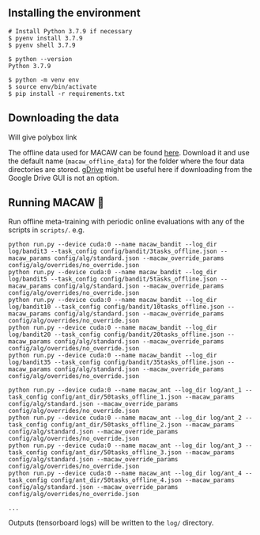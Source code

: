 ## Installing the environment

    # Install Python 3.7.9 if necessary
    $ pyenv install 3.7.9
    $ pyenv shell 3.7.9
    
    $ python --version
    Python 3.7.9
    
    $ python -m venv env
    $ source env/bin/activate
    $ pip install -r requirements.txt

## Downloading the data

Will give polybox link

The offline data used for MACAW can be found [here](https://drive.google.com/drive/folders/1kJEAYNWBYRD4ZIE3Ww0epXGM2VGelrQC?usp=sharing). Download it and use the default name (`macaw_offline_data`) for the folder where the four data directories are stored. [gDrive](https://github.com/prasmussen/gdrive) might be useful here if downloading from the Google Drive GUI is not an option.

## Running MACAW 🦜

Run offline meta-training with periodic online evaluations with any of the scripts in `scripts/`. e.g.
    
    python run.py --device cuda:0 --name macaw_bandit --log_dir log/bandit3 --task_config config/bandit/3tasks_offline.json --macaw_params config/alg/standard.json --macaw_override_params config/alg/overrides/no_override.json 
    python run.py --device cuda:0 --name macaw_bandit --log_dir log/bandit5 --task_config config/bandit/5tasks_offline.json --macaw_params config/alg/standard.json --macaw_override_params config/alg/overrides/no_override.json 
    python run.py --device cuda:0 --name macaw_bandit --log_dir log/bandit10 --task_config config/bandit/10tasks_offline.json --macaw_params config/alg/standard.json --macaw_override_params config/alg/overrides/no_override.json 
    python run.py --device cuda:0 --name macaw_bandit --log_dir log/bandit20 --task_config config/bandit/20tasks_offline.json --macaw_params config/alg/standard.json --macaw_override_params config/alg/overrides/no_override.json 
    python run.py --device cuda:0 --name macaw_bandit --log_dir log/bandit35 --task_config config/bandit/35tasks_offline.json --macaw_params config/alg/standard.json --macaw_override_params config/alg/overrides/no_override.json 
    
    python run.py --device cuda:0 --name macaw_ant --log_dir log/ant_1 --task_config config/ant_dir/50tasks_offline_1.json --macaw_params config/alg/standard.json --macaw_override_params config/alg/overrides/no_override.json
    python run.py --device cuda:0 --name macaw_ant --log_dir log/ant_2 --task_config config/ant_dir/50tasks_offline_2.json --macaw_params config/alg/standard.json --macaw_override_params config/alg/overrides/no_override.json
    python run.py --device cuda:0 --name macaw_ant --log_dir log/ant_3 --task_config config/ant_dir/50tasks_offline_3.json --macaw_params config/alg/standard.json --macaw_override_params config/alg/overrides/no_override.json
    python run.py --device cuda:0 --name macaw_ant --log_dir log/ant_4 --task_config config/ant_dir/50tasks_offline_4.json --macaw_params config/alg/standard.json --macaw_override_params config/alg/overrides/no_override.json

    ...
    
Outputs (tensorboard logs) will be written to the `log/` directory.
